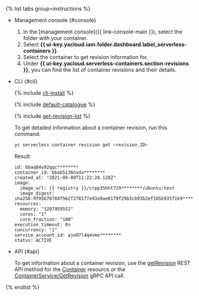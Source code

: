 {% list tabs group=instructions %}

- Management console {#console}

    1. In the [management console]({{ link-console-main }}), select the folder with your container.
    1. Select **{{ ui-key.yacloud.iam.folder.dashboard.label_serverless-containers }}**.
    1. Select the container to get revision information for.
    1. Under **{{ ui-key.yacloud.serverless-containers.section-revisions }}**, you can find the list of container revisions and their details.

- CLI {#cli}

    {% include [cli-install](../../_includes/cli-install.md) %}

    {% include [default-catalogue](../../_includes/default-catalogue.md) %}

    {% include [get-revision-list](../../_includes/serverless-containers/get-revision-list.md) %}

    To get detailed information about a container revision, run this command:

    ```bash
    yc serverless container revision get <revision_ID>
    ```
    Result:
    ```text
    id: bbaq84v92qqc********
    container_id: bbab5i36nvda********
    created_at: "2021-09-09T11:22:28.128Z"
    image:
      image_url: {{ registry }}/crpp35hht729********/ubuntu:test
      image_digest: sha256:9f05670784f562f278177e43a9ae0179f29b3cb93b2ef165b935f1k9********
    resources:
      memory: "1207959552"
      cores: "1"
      core_fraction: "100"
    execution_timeout: 0s
    concurrency: "1"
    service_account_id: aje07l4q4vmo********
    status: ACTIVE
    ```

- API {#api}

  To get information about a container revision, use the [getRevision](../../serverless-containers/containers/api-ref/Container/getRevision.md) REST API method for the [Container](../../serverless-containers/containers/api-ref/Container/index.md) resource or the [ContainerService/GetRevision](../../serverless-containers/containers/api-ref/grpc/Container/getRevision.md) gRPC API call.

{% endlist %}